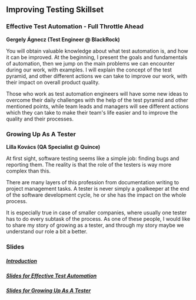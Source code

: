 ## Improving Testing Skillset

### Effective Test Automation - Full Throttle Ahead
__Gergely Ágnecz (Test Engineer @ BlackRock)__

You will obtain valuable knowledge about what test automation is, and how it can be improved. At the beginning, I present the goals and fundamentals of automation, then we jump on the main problems we can encounter during our work, with examples. I will explain the concept of the test pyramid, and other different actions we can take to improve our work, with their impact on overall product quality.

Those who work as test automation engineers will have some new ideas to overcome their daily challenges with the help of the test pyramid and other mentioned points, while team leads and managers will see different actions which they can take to make their team's life easier and to improve the quality and their processes.

### Growing Up As A Tester
__Lilla Kovács (QA Specialist @ Quince)__

At first sight, software testing seems like a simple job: finding bugs and reporting them. The reality is that the role of the testers is way more complex than this.

There are many layers of this profession from documentation writing to project management tasks. A tester is never simply a goalkeeper at the end of the software development cycle, he or she has the impact on the whole process.

It is especially true in case of smaller companies, where usually one tester has to do every subtask of the process. As one of these people, I would like to share my story of growing as a tester, and through my story maybe we understand our role a bit a better.

### Slides
##### [Introduction](/docs/palinQA_talks_Improving_Testing_Skillset.pptx)
##### [Slides for Effective Test Automation](/docs/palinQA-EffectiveTestAutomation.pptx)
##### [Slides for Growing Up As A Tester](/docs/Growing-up-as-a-tester-LillaKovács.pptx)
